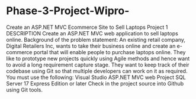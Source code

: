 # Phase-3-Project-Wipro-
Create an ASP.NET MVC Ecommerce Site to Sell Laptops Project 1   DESCRIPTION  Create an ASP.NET MVC web application to sell laptops online.  Background of the problem statement:  An existing retail company, Digital Retailers Inc, wants to take their business online and create an e-commerce portal that will enable people to purchase laptops online. They like to prototype new projects quickly using Agile methods and hence want to avoid a long requirement capture stage. They want to keep track of their codebase using Git so that multiple developers can work on it as required.  You must use the following:  Visual Studio ASP.NET MVC web Project  SQL Server 17 Express Edition or later  Check in the project source into Github using Git tools.
